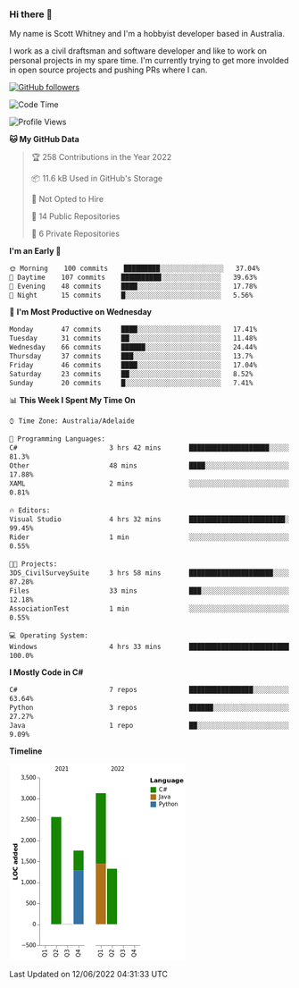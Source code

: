 ### Hi there 👋

My name is Scott Whitney and I'm a hobbyist developer based in Australia.

I work as a civil draftsman and software developer and like to work on personal projects in my spare time. I'm currently trying to get more involded in open source projects and pushing PRs where I can. 

[![GitHub followers](https://img.shields.io/github/followers/puppetsw?label=Follow&style=social)](https://github.com/puppetsw?tab=followers)

<!--START_SECTION:waka-->
![Code Time](http://img.shields.io/badge/Code%20Time-0%20secs-blue)

![Profile Views](http://img.shields.io/badge/Profile%20Views-2-blue)

**🐱 My GitHub Data** 

> 🏆 258 Contributions in the Year 2022
 > 
> 📦 11.6 kB Used in GitHub's Storage 
 > 
> 🚫 Not Opted to Hire
 > 
> 📜 14 Public Repositories 
 > 
> 🔑 6 Private Repositories  
 > 
**I'm an Early 🐤** 

```text
🌞 Morning    100 commits    █████████░░░░░░░░░░░░░░░░   37.04% 
🌆 Daytime    107 commits    ██████████░░░░░░░░░░░░░░░   39.63% 
🌃 Evening    48 commits     ████░░░░░░░░░░░░░░░░░░░░░   17.78% 
🌙 Night      15 commits     █░░░░░░░░░░░░░░░░░░░░░░░░   5.56%

```
📅 **I'm Most Productive on Wednesday** 

```text
Monday       47 commits     ████░░░░░░░░░░░░░░░░░░░░░   17.41% 
Tuesday      31 commits     ██░░░░░░░░░░░░░░░░░░░░░░░   11.48% 
Wednesday    66 commits     ██████░░░░░░░░░░░░░░░░░░░   24.44% 
Thursday     37 commits     ███░░░░░░░░░░░░░░░░░░░░░░   13.7% 
Friday       46 commits     ████░░░░░░░░░░░░░░░░░░░░░   17.04% 
Saturday     23 commits     ██░░░░░░░░░░░░░░░░░░░░░░░   8.52% 
Sunday       20 commits     █░░░░░░░░░░░░░░░░░░░░░░░░   7.41%

```


📊 **This Week I Spent My Time On** 

```text
⌚︎ Time Zone: Australia/Adelaide

💬 Programming Languages: 
C#                       3 hrs 42 mins       ████████████████████░░░░░   81.3% 
Other                    48 mins             ████░░░░░░░░░░░░░░░░░░░░░   17.88% 
XAML                     2 mins              ░░░░░░░░░░░░░░░░░░░░░░░░░   0.81%

🔥 Editors: 
Visual Studio            4 hrs 32 mins       ████████████████████████░   99.45% 
Rider                    1 min               ░░░░░░░░░░░░░░░░░░░░░░░░░   0.55%

🐱‍💻 Projects: 
3DS_CivilSurveySuite     3 hrs 58 mins       █████████████████████░░░░   87.28% 
Files                    33 mins             ███░░░░░░░░░░░░░░░░░░░░░░   12.18% 
AssociationTest          1 min               ░░░░░░░░░░░░░░░░░░░░░░░░░   0.55%

💻 Operating System: 
Windows                  4 hrs 33 mins       █████████████████████████   100.0%

```

**I Mostly Code in C#** 

```text
C#                       7 repos             ████████████████░░░░░░░░░   63.64% 
Python                   3 repos             ██████░░░░░░░░░░░░░░░░░░░   27.27% 
Java                     1 repo              ██░░░░░░░░░░░░░░░░░░░░░░░   9.09%

```


**Timeline**

![Chart not found](https://raw.githubusercontent.com/puppetsw/puppetsw/main/charts/bar_graph.png) 


 Last Updated on 12/06/2022 04:31:33 UTC
<!--END_SECTION:waka-->

<!--
**puppetsw/puppetsw** is a ✨ _special_ ✨ repository because its `README.md` (this file) appears on your GitHub profile.

Here are some ideas to get you started:

- 🔭 I’m currently working on ...
- 🌱 I’m currently learning ...
- 👯 I’m looking to collaborate on ...
- 🤔 I’m looking for help with ...
- 💬 Ask me about ...
- 📫 How to reach me: ...
- 😄 Pronouns: ...
- ⚡ Fun fact: ...
-->
